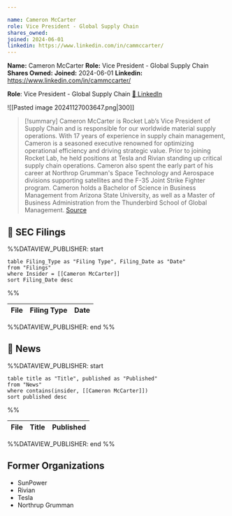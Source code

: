 ```yaml
---

name: Cameron McCarter
role: Vice President - Global Supply Chain
shares_owned: 
joined: 2024-06-01
linkedin: https://www.linkedin.com/in/cammccarter/
---
```


**Name:** Cameron McCarter
**Role:** Vice President - Global Supply Chain
**Shares Owned:** 
**Joined:** 2024-06-01
**Linkedin:** https://www.linkedin.com/in/cammccarter/

**Role**: Vice President - Global Supply Chain
[🔗 LinkedIn](https://www.linkedin.com/in/cammccarter/)

![[Pasted image 20241127003647.png|300]]

>[!summary]
Cameron McCarter is Rocket Lab’s Vice President of Supply Chain and is responsible for our worldwide material supply operations. With 17 years of experience in supply chain management, Cameron is a seasoned executive renowned for optimizing operational efficiency and driving strategic value. Prior to joining Rocket Lab, he held positions at Tesla and Rivian standing up critical supply chain operations. Cameron also spent the early part of his career at Northrop Grumman's Space Technology and Aerospace divisions supporting satellites and the F-35 Joint Strike Fighter program.
Cameron holds a Bachelor of Science in Business Management from Arizona State University, as well as a Master of Business Administration from the Thunderbird School of Global Management.
[Source](https://www.rocketlabusa.com/about/team/)

## 💼 SEC Filings
%%DATAVIEW_PUBLISHER: start
```
table Filing_Type as "Filing Type", Filing_Date as "Date"
from "Filings"
where Insider = [[Cameron McCarter]]
sort Filing_Date desc

```
%%

| File | Filing Type | Date |
| ---- | ----------- | ---- |

%%DATAVIEW_PUBLISHER: end %%

## 📰 News
%%DATAVIEW_PUBLISHER: start
```
table title as "Title", published as "Published"
from "News"
where contains(insider, [[Cameron McCarter]])
sort published desc
```
%%

| File | Title | Published |
| ---- | ----- | --------- |

%%DATAVIEW_PUBLISHER: end %%


## Former Organizations

-  SunPower
-  Rivian
-  Tesla
-  Northrup Grumman